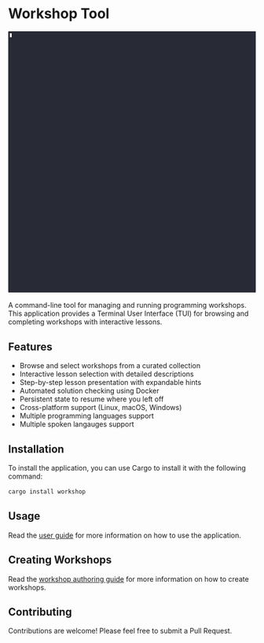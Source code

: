 # Workshop Tool

![Workshop Demo](https://raw.githubusercontent.com/dhuseby/workshop/main/workshop.gif)

A command-line tool for managing and running programming workshops. This application provides a Terminal User Interface (TUI) for browsing and completing workshops with interactive lessons.

## Features

- Browse and select workshops from a curated collection
- Interactive lesson selection with detailed descriptions
- Step-by-step lesson presentation with expandable hints
- Automated solution checking using Docker
- Persistent state to resume where you left off
- Cross-platform support (Linux, macOS, Windows)
- Multiple programming languages support
- Multiple spoken langauges support

## Installation

To install the application, you can use Cargo to install it with the following command:

```sh
cargo install workshop
```

## Usage

Read the [user guide](./USER_GUIDE.md) for more information on how to use the application.

## Creating Workshops

Read the [workshop authoring guide](./WORKSHOP_AUTHORING.md) for more information on how to create workshops.

## Contributing

Contributions are welcome! Please feel free to submit a Pull Request.
